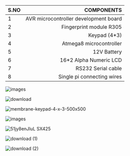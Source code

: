|S.NO|  COMPONENTS     |
|:----| --------------:|
|1|AVR microcontroller development board|
|2|Fingerprint module R305|
|3|Keypad (4*3)|
|4|Atmega8 microcontroller|
|5|12V Battery|
|6|16*2 Alpha Numeric LCD|
|7|RS232 Serial cable|
|8|Single pi connecting wires|

![images](https://user-images.githubusercontent.com/70833253/155767651-30cc2a5d-5bbb-4365-b35c-07bcb68abe38.jpg)

![download](https://user-images.githubusercontent.com/70833253/155766054-110c3481-2635-4178-8d2b-b4c82ab7b553.jpg)

![membrane-keypad-4-x-3-500x500](https://user-images.githubusercontent.com/70833253/155766231-626d346b-46d9-4019-b766-eb1d46ca10e1.jpg)

![images](https://user-images.githubusercontent.com/70833253/155765639-c420cbb3-00eb-444c-923a-1bed71c3bbdc.png)

![51jy8enJluL _SX425_](https://user-images.githubusercontent.com/70833253/155767325-1c2408c8-a07e-4a22-976b-623b472fe4b2.jpg)

![download (1)](https://user-images.githubusercontent.com/70833253/155766719-5194c684-0974-4231-ab66-ce9ffe84daea.jpg)

![download (2)](https://user-images.githubusercontent.com/70833253/155767486-c8d0540f-d98e-4e88-b995-575e469e13f4.jpg)
